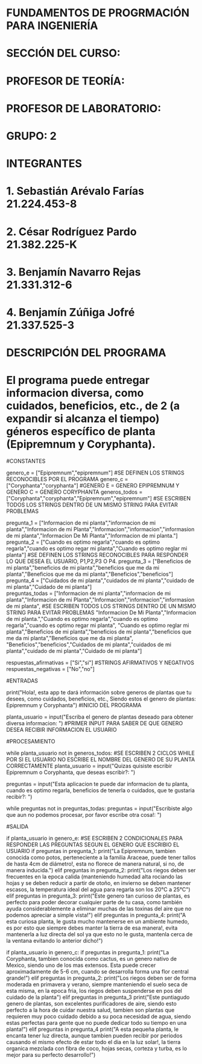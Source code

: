 # FUNDAMENTOS DE PROGRMACIÓN PARA INGENIERÍA
# SECCIÓN DEL CURSO:
# PROFESOR DE TEORÍA:
# PROFESOR DE LABORATORIO:
# GRUPO: 2
# INTEGRANTES
# 1. Sebastián Arévalo Farías 21.224.453-8
# 2. César Rodríguez Pardo 21.382.225-K
# 3. Benjamín Navarro Rejas 21.331.312-6
# 4. Benjamín Zúñiga Jofré 21.337.525-3
# DESCRIPCIÓN DEL PROGRAMA 
# El programa puede entregar informacion diversa, como cuidados, beneficios, etc., de 2 (a expandir si alcanza el tiempo) géneros específico de planta (Epipremnum y Coryphanta).

#CONSTANTES

genero_e = ["Epipremnum","epipremnum"] #SE DEFINEN LOS STRINGS RECONOCIBLES POR EL PROGRAMA 
genero_c = ["Coryphanta","coryphanta"] #GENERO E = GENERO EPIPREMNUM Y GENERO C = GENERO CORYPHANTA
generos_todos = ["Coryphanta","coryphanta","Epipremnum","epipremnum"] #SE ESCRIBEN TODOS LOS STRINGS DENTRO DE UN MISMO STRING PARA EVITAR PROBLEMAS

pregunta_1 = ["Informacion de mi planta","informacion de mi planta","Informacion de mi Planta","Informacion","informacion","informasion de mi planta","Informacion De Mi Planta","Informacion de mi planta."]
pregunta_2 = ["Cuando es optimo regarla","cuando es optimo regarla","cuando es optimo regar mi planta","Cuando es optimo reglar mi planta"] #SE DEFINEN LOS STRINGS RECONOCIBLES PARA RESPONDER LO QUE DESEA EL USUARIO, P1,P2,P3 O P4.
pregunta_3 = ["Beneficios de mi planta","beneficios de mi planta","beneficios que me da mi planta","Beneficios que me da mi planta","Beneficios","beneficios"]
pregunta_4 = ["Cuidados de mi planta","cuidados de mi planta","cuidado de mi planta","Cuidado de mi planta"]  
preguntas_todas = ["Informacion de mi planta","informacion de mi planta","Informacion de mi Planta","Informacion","informacion","informasion de mi planta", #SE ESCRIBEN TODOS LOS STRINGS DENTRO DE UN MISMO STRING PARA EVITAR PROBLEMAS
                   "Informacion De Mi Planta","Informacion de mi planta.","Cuando es optimo regarla","cuando es optimo regarla","cuando es optimo regar mi planta",
                   "Cuando es optimo reglar mi planta","Beneficios de mi planta","beneficios de mi planta","beneficios que me da mi planta","Beneficios que me da mi planta",
                   "Beneficios","beneficios","Cuidados de mi planta","cuidados de mi planta","cuidado de mi planta","Cuidado de mi planta"]

respuestas_afirmativas = ["Si","si"] #STRINGS AFIRMATIVOS Y NEGATIVOS
respuestas_negativas = ["No","no"]

#ENTRADAS

print("Hola!, esta app te dará información sobre generos de plantas que tu desees, como cuidados, beneficios, etc., Siendo estos el genero de plantas: Epipremnum y Coryphanta") #INICIO DEL PROGRAMA

planta_usuario = input("Escriba el genero de plantas deseado para obtener diversa informacion: ") #PRIMER INPUT PARA SABER DE QUE GENERO DESEA RECIBIR INFORMACION EL USUARIO

#PROCESAMIENTO

while planta_usuario not in generos_todos: #SE ESCRIBEN 2 CICLOS WHILE POR SI EL USUARIO NO ESCRIBE EL NOMBRE DEL GENERO DE SU PLANTA CORRECTAMENTE
    planta_usuario = input("Quizas quisiste escribir Epipremnum o Coryphanta, que deseas escribir?: ")

preguntas = input("Esta aplicacion te puede dar informacion de tu planta, cuando es optimo regarla, beneficios de tenerla o cuidados, que te gustaria recibir?: ")

while preguntas not in preguntas_todas:
    preguntas = input("Escribiste algo que aun no podemos procesar, por favor escribe otra cosa!: ")

#SALIDA

if planta_usuario in genero_e: #SE ESCRIBEN 2 CONDICIONALES PARA RESPONDER LAS PREGUNTAS SEGUN EL GENERO QUE ESCRIBIO EL USUARIO
    if preguntas in pregunta_1:
        print("La Epipremnum, tambien conocida como potos, perteneciente a la familia Araceae, puede tener tallos de hasta 4cm de diámetro!, esta no florece de manera natural, si no, de manera inducida.")
    elif preguntas in pregunta_2:
        print("Los riegos deben ser frecuentes en la epoca calida (manteniendo humedad alta rociando las hojas y se deben reducir a partir de otoño, en invierno se deben mantener escasos, la temperatura ideal del agua para regarla son los 20°C a 25°C")
    elif preguntas in pregunta_3:
        print("Este genero tan curioso de plantas, es perfecto para poder decorar cualquier parte de tu casa, como también ayuda considerablemente a eliminar muchas de las toxinas del aire que no podemos apreciar a simple vista!")
    elif preguntas in pregunta_4:
        print("A esta curiosa planta, le gusta mucho mantenerse en un ambiente humedo, es por esto que siempre debes manter la tierra de esa manera!, evita mantenerla a luz directa del sol ya que esto no le gusta, mantenla cerca de la ventana evitando lo anterior dicho!")

if planta_usuario in genero_c:
    if preguntas in pregunta_1:
        print("La Coryphanta, tambien conocida como cactus, es un genero nativo de Mexico, siendo uno de los mas extensos. Esta puede crecer aproximadamente de 5-6 cm, cuando se desarrolla forma una flor central grande!")
    elif preguntas in pregunta_2:
        print("Los riegos deben ser de forma moderada en primavera y verano, siempre manteniendo el suelo seca de esta misma, en la epoca fria, los riegos deben suspenderse en pos del cuidado de la planta")
    elif preguntas in pregunta_3
        print("Este puntiagudo genero de plantas, son excelentes purificadores de aire, siendo esto perfecto a la hora de cuidar nuestra salud, tambien son plantas que requieren muy poco cuidado debido a su poca necesidad de agua, siendo estas perfectas para gente que no puede dedicar todo su tiempo en una planta!")
    elif preguntas in pregunta_4
        print("A esta pequeña planta, le encanta tener luz directa, aunque tambien pueden recibir por periodos causando el mismo efecto de estar todo el dia en la luz solar!, la tierra organica mezclada con fibra de coco, hojas secas, corteza y turba, es lo mejor para su perfecto desarrollo!")
